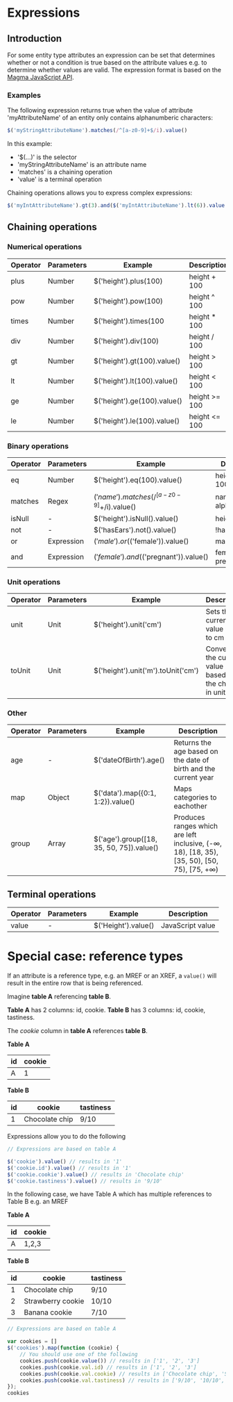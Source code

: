 # Expressions

## Introduction
For some entity type attributes an expression can be set that determines whether or not a condition is true based on the 
attribute values e.g. to determine whether values are valid. The expression format is based on the 
[Magma JavaScript API](http://wiki.obiba.org/display/OPALDOC/Magma+Javascript+API).

### Examples
The following expression returns true when the value of attribute 'myAttributeName' of an entity only contains
alphanumberic characters: 
```js
$('myStringAttributeName').matches(/^[a-z0-9]+$/i).value()
```
In this example:
- '$(...)' is the selector
- 'myStringAttributeName' is an attribute name
- 'matches' is a chaining operation
- 'value' is a terminal operation

Chaining operations allows you to express complex expressions:
```js
$('myIntAttributeName').gt(3).and($('myIntAttributeName').lt(6)).value()
```

## Chaining operations

### Numerical operations
| Operator | Parameters | Example                                  | Description   |
|----------|------------|------------------------------------------|---------------|
| plus     | Number     | $('height').plus(100)                    | height + 100  |
| pow      | Number     | $('height').pow(100)                     | height ^ 100  |
| times    | Number     | $('height').times(100                    | height * 100  |
| div      | Number     | $('height').div(100)                     | height / 100  |
| gt       | Number     | $('height').gt(100).value()              | height > 100  |
| lt       | Number     | $('height').lt(100).value()              | height < 100  |
| ge       | Number     | $('height').ge(100).value()              | height >= 100 |
| le       | Number     | $('height').le(100).value()              | height <= 100 |

### Binary operations
| Operator | Parameters | Example                                  | Description            |
|----------|------------|------------------------------------------|------------------------|
| eq       | Number     | $('height').eq(100).value()              | height === 100         |
| matches  | Regex      | $('name').matches(/^[a-z0-9]+$/i).value()| name is alphanumerical |
| isNull   | -          | $('height').isNull().value()             | height === null        |
| not      | -          | $('hasEars').not().value()               | !hasEars               |
| or       | Expression | $('male').or($('female')).value()        | male || female         |
| and      | Expression | $('female').and($('pregnant')).value()   | female && pregnant     |

### Unit operations
| Operator | Parameters | Example                                  | Description                                             |
|----------|------------|------------------------------------------|---------------------------------------------------------|
| unit     | Unit       | $('height').unit('cm')                   | Sets the current value unit to cm                       |
| toUnit   | Unit       | $('height').unit('m').toUnit('cm')       | Converts the current value based on the change in units |

### Other
| Operator | Parameters | Example                                  | Description                                                                                |
|----------|------------|------------------------------------------|--------------------------------------------------------------------------------------------|
| age      | -          | $('dateOfBirth').age()                   | Returns the age based on the date of birth and the current year                            |
| map      | Object     | $('data').map({0:1, 1:2}).value()        | Maps categories to eachother                                                               |
| group    | Array      | $('age').group([18, 35, 50, 75]).value() | Produces ranges which are left inclusive, (-∞, 18), [18, 35), [35, 50), [50, 75), [75, +∞)|                                                                |

## Terminal operations
| Operator | Parameters | Example             | Description      |
|----------|------------|---------------------|------------------|
| value    | -          | $('Height').value() | JavaScript value |

# Special case: reference types
If an attribute is a reference type, e.g. an MREF or an XREF, a `value()` will result in the entire row that is being referenced.

Imagine __table A__ referencing __table B__. 

__Table A__ has 2 columns: id, cookie.
__Table B__ has 3 columns: id, cookie, tastiness.

The _cookie_ column in __table A__ references __table B__.  

__Table A__

| id | cookie |
|----|--------|
| A  | 1      |

__Table B__

| id | cookie | tastiness |
|----|--------|-----------|
| 1  | Chocolate chip | 9/10 |

Expressions allow you to do the following

```js
// Expressions are based on table A

$('cookie').value() // results in '1'
$('cookie.id').value() // results in '1'
$('cookie.cookie').value() // results in 'Chocolate chip'
$('cookie.tastiness').value() // results in '9/10'
```

In the following case, we have Table A which has multiple references to Table B e.g. an MREF

__Table A__

| id | cookie |
|----|--------|
| A  | 1,2,3  |

__Table B__

| id | cookie | tastiness |
|----|--------|-----------|
| 1  | Chocolate chip | 9/10 |
| 2  | Strawberry cookie | 10/10 |
| 3  | Banana cookie | 7/10 |

```js
// Expressions are based on table A

var cookies = []
$('cookies').map(function (cookie) {
    // You should use one of the following
    cookies.push(cookie.value()) // results in ['1', '2', '3']
    cookies.push(cookie.val.id) // results in ['1', '2', '3']
    cookies.push(cookie.val.cookie) // results in ['Chocolate chip', 'Strawberry cookie', 'Banana cookie']
    cookies.push(cookie.val.tastiness) // results in ['9/10', '10/10', '7/10']
});
cookies
```